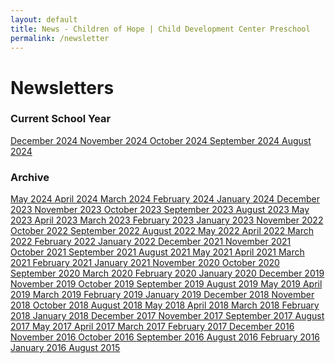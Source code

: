 ```yaml
---
layout: default
title: News - Children of Hope | Child Development Center Preschool
permalink: /newsletter
---
```


Newsletters
===

<h3 class="ui header">Current School Year</h3>
<div class="ui newsletter list">
  <a class="item" href="{{ site.baseurl }}/assets/newsletters/2024-2025/COH_December_2024_Newsletter.pdf">
    December 2024
  </a>
  <a class="item" href="{{ site.baseurl }}/assets/newsletters/2024-2025/COH_November_2024_Newsletter.pdf">
    November 2024
  </a>
  <a class="item" href="{{ site.baseurl }}/assets/newsletters/2024-2025/COH_October_2024_Newsletter.pdf">
    October 2024
  </a>
  <a class="item" href="{{ site.baseurl }}/assets/newsletters/2024-2025/COH_September_2024_Newsletter.pdf">
    September 2024
  </a>
  <a class="item" href="{{ site.baseurl }}/assets/newsletters/2024-2025/COH_August_2024_Newsletter.pdf">
    August 2024
  </a>
</div>

<div class="ui hidden divider"></div>
<h3 class="ui header">Archive</h3>

<div class="ui newsletter list">
  <a class="item" href="{{ site.baseurl }}/assets/newsletters/2023-2024/COH_May_2024_Newsletter.pdf">
    May 2024
  </a>
  <a class="item" href="{{ site.baseurl }}/assets/newsletters/2023-2024/COH_April_2024_Newsletter.pdf">
    April 2024
  </a>
  <a class="item" href="{{ site.baseurl }}/assets/newsletters/2023-2024/COH_March_2024_Newsletter.pdf">
    March 2024
  </a>
  <a class="item" href="{{ site.baseurl }}/assets/newsletters/2023-2024/COH_February_2024_Newsletter.pdf">
    February 2024
  </a>
  <a class="item" href="{{ site.baseurl }}/assets/newsletters/2023-2024/COH_January_2024_Newsletter.pdf">
    January 2024
  </a>
  <a class="item" href="{{ site.baseurl }}/assets/newsletters/2023-2024/COH_December_2023_Newsletter.pdf">
    December 2023
  </a>
  <a class="item" href="{{ site.baseurl }}/assets/newsletters/2023-2024/COH_November_2023_Newsletter.pdf">
    November 2023
  </a>
  <a class="item" href="{{ site.baseurl }}/assets/newsletters/2023-2024/COH_October_2023_Newsletter.pdf">
    October 2023
  </a>
  <a class="item" href="{{ site.baseurl }}/assets/newsletters/2023-2024/COH_September_2023_Newsletter.pdf">
    September 2023
  </a>
  <a class="item" href="{{ site.baseurl }}/assets/newsletters/2023-2024/COH_August_2023_Newsletter.pdf">
    August 2023
  </a>
  <a class="item" href="{{ site.baseurl }}/assets/newsletters/2022-2023/COH_May_2023_Newsletter.pdf">
    May 2023
  </a>
  <a class="item" href="{{ site.baseurl }}/assets/newsletters/2022-2023/COH_April_2023_Newsletter.pdf">
    April 2023
  </a>
  <a class="item" href="{{ site.baseurl }}/assets/newsletters/2022-2023/COH_March_2023_Newsletter.pdf">
    March 2023
  </a>
  <a class="item" href="{{ site.baseurl }}/assets/newsletters/2022-2023/COH_February_2023_Newsletter.pdf">
    February 2023
  </a>
  <a class="item" href="{{ site.baseurl }}/assets/newsletters/2022-2023/COH_January_2023_Newsletter.pdf">
    January 2023
  </a>
  <a class="item" href="{{ site.baseurl }}/assets/newsletters/2022-2023/COH_November_2022_Newsletter.pdf">
    November 2022
  </a>
  <a class="item" href="{{ site.baseurl }}/assets/newsletters/2022-2023/COH_October_2022_Newsletter.pdf">
    October 2022
  </a>
  <a class="item" href="{{ site.baseurl }}/assets/newsletters/2022-2023/COH_September_2022_Newsletter.pdf">
    September 2022
  </a>
  <a class="item" href="{{ site.baseurl }}/assets/newsletters/2022-2023/COH_August_2022_Newsletter.pdf">
    August 2022
  </a>
  <a class="item" href="{{ site.baseurl }}/assets/newsletters/2021-2022/COH_May_2022_Newsletter.pdf">
    May 2022
  </a>
  <a class="item" href="{{ site.baseurl }}/assets/newsletters/2021-2022/COH_April_2022_Newsletter.pdf">
    April 2022
  </a>
  <a class="item" href="{{ site.baseurl }}/assets/newsletters/2021-2022/COH_March_2022_Newsletter.pdf">
    March 2022
  </a>
  <a class="item" href="{{ site.baseurl }}/assets/newsletters/2021-2022/COH_February_2022_Newsletter.pdf">
    February 2022
  </a>
  <a class="item" href="{{ site.baseurl }}/assets/newsletters/2021-2022/COH_January_2022_Newsletter.pdf">
    January 2022
  </a>
  <a class="item" href="{{ site.baseurl }}/assets/newsletters/2021-2022/COH_December_2021_Newsletter.pdf">
    December 2021
  </a>
  <a class="item" href="{{ site.baseurl }}/assets/newsletters/2021-2022/COH_November_2021_Newsletter.pdf">
    November 2021
  </a>
  <a class="item" href="{{ site.baseurl }}/assets/newsletters/2021-2022/COH_October_2021_Newsletter.pdf">
    October 2021
  </a>
  <a class="item" href="{{ site.baseurl }}/assets/newsletters/2021-2022/COH_September_2021_Newsletter.pdf">
    September 2021
  </a>
  <a class="item" href="{{ site.baseurl }}/assets/newsletters/2021-2022/COH_August_2021_Newsletter.pdf">
    August 2021
  </a>
  <a class="item" href="{{ site.baseurl }}/assets/newsletters/2020-2021/COH_May_2021_Newsletter.pdf">
    May 2021
  </a>
  <a class="item" href="{{ site.baseurl }}/assets/newsletters/2020-2021/COH_April_2021_Newsletter.pdf">
    April 2021
  </a>
  <a class="item" href="{{ site.baseurl }}/assets/newsletters/2020-2021/COH_March_2021_Newsletter.pdf">
    March 2021
  </a>
  <a class="item" href="{{ site.baseurl }}/assets/newsletters/2020-2021/COH_February_2021_Newsletter.pdf">
    February 2021
  </a>
  <a class="item" href="{{ site.baseurl }}/assets/newsletters/2020-2021/COH_January_2021_Newsletter.pdf">
    January 2021
  </a>
  <a class="item" href="{{ site.baseurl }}/assets/newsletters/2020-2021/COH_November_2020_Newsletter.pdf">
    November 2020
  </a>
  <a class="item" href="{{ site.baseurl }}/assets/newsletters/2020-2021/COH_October_2020_Newsletter.pdf">
    October 2020
  </a>
  <a class="item" href="{{ site.baseurl }}/assets/newsletters/2020-2021/COH_September_2020_Newsletter.pdf">
    September 2020
  </a>
  <a class="item" href="{{ site.baseurl }}/assets/newsletters/2019-2020/COH_March_2020_Newsletter.pdf">
    March 2020
  </a>
  <a class="item" href="{{ site.baseurl }}/assets/newsletters/2019-2020/COH_February_2020_Newsletter.pdf">
    February 2020
  </a>
  <a class="item" href="{{ site.baseurl }}/assets/newsletters/2019-2020/COH_January_2020_Newsletter.pdf">
    January 2020
  </a>
  <a class="item" href="{{ site.baseurl }}/assets/newsletters/2019-2020/COH_December_2019_Newsletter.pdf">
    December 2019
  </a>
  <a class="item" href="{{ site.baseurl }}/assets/newsletters/2019-2020/COH_November_2019_Newsletter.pdf">
    November 2019
  </a>
  <a class="item" href="{{ site.baseurl }}/assets/newsletters/2019-2020/COH_October_2019_Newsletter.pdf">
    October 2019
  </a>
  <a class="item" href="{{ site.baseurl }}/assets/newsletters/2019-2020/COH_September_2019_Newsletter.pdf">
    September 2019
  </a>
  <a class="item" href="{{ site.baseurl }}/assets/newsletters/2019-2020/COH_August_2019_Newsletter.pdf">
    August 2019
  </a>
  <a class="item" href="{{ site.baseurl }}/assets/newsletters/2018-2019/COH_May_2019_Newsletter.pdf">
    May 2019
  </a>
  <a class="item" href="{{ site.baseurl }}/assets/newsletters/2018-2019/COH_April_2019_Newsletter.pdf">
    April 2019
  </a>
  <a class="item" href="{{ site.baseurl }}/assets/newsletters/2018-2019/COH_March_2019_Newsletter.pdf">
    March 2019
  </a>
  <a class="item" href="{{ site.baseurl }}/assets/newsletters/2018-2019/COH_February_2019_Newsletter.pdf">
    February 2019
  </a>
  <a class="item" href="{{ site.baseurl }}/assets/newsletters/2018-2019/COH_January_2019_Newsletter.pdf">
    January 2019
  </a>
  <a class="item" href="{{ site.baseurl }}/assets/newsletters/2018-2019/COH_December_2018_Newsletter.pdf">
    December 2018
  </a>
  <a class="item" href="{{ site.baseurl }}/assets/newsletters/2018-2019/COH_November_2018_Newsletter.pdf">
    November 2018
  </a>
  <a class="item" href="{{ site.baseurl }}/assets/newsletters/2018-2019/COH_October_2018_Newsletter.pdf">
    October 2018
  </a>
  <a class="item" href="{{ site.baseurl }}/assets/newsletters/2018-2019/COH_August_2018_Newsletter.pdf">
    August 2018
  </a>
  <a class="item" href="{{ site.baseurl }}/assets/newsletters/2017-2018/COH_May_2018_Newsletter.pdf">
    May 2018
  </a>
  <a class="item" href="{{ site.baseurl }}/assets/newsletters/2017-2018/COH_April_2018_Newsletter.pdf">
    April 2018
  </a>
  <a class="item" href="{{ site.baseurl }}/assets/newsletters/2017-2018/COH_March_2018_Newsletter.pdf">
    March 2018
  </a>
  <a class="item" href="{{ site.baseurl }}/assets/newsletters/2017-2018/COH_February_2018_Newsletter.pdf">
    February 2018
  </a>
  <a class="item" href="{{ site.baseurl }}/assets/newsletters/2017-2018/COH_January_2018_Newsletter.pdf">
    January 2018
  </a>
  <a class="item" href="{{ site.baseurl }}/assets/newsletters/2017-2018/COH_December_2017_Newsletter.pdf">
    December 2017
  </a>
  <a class="item" href="{{ site.baseurl }}/assets/newsletters/2017-2018/COH_November_2017_Newsletter.pdf">
    November 2017
  </a>
  <a class="item" href="{{ site.baseurl }}/assets/newsletters/2017-2018/COH_September_2017_Newsletter.pdf">
    September 2017
  </a>
  <a class="item" href="{{ site.baseurl }}/assets/newsletters/2017-2018/COH_August_2017_Newsletter.pdf">
    August 2017
  </a>
  <a class="item" href="{{ site.baseurl }}/assets/newsletters/2016-2017/COH_May_2017_Newsletter.pdf">
    May 2017
  </a>
  <a class="item" href="{{ site.baseurl }}/assets/newsletters/2016-2017/COH_April_2017_Newsletter.pdf">
    April 2017
  </a>
  <a class="item" href="{{ site.baseurl }}/assets/newsletters/2016-2017/COH_March_2017_Newsletter.pdf">
    March 2017
  </a>
  <a class="item" href="{{ site.baseurl }}/assets/newsletters/2016-2017/COH_February_2017_Newsletter.pdf">
    February 2017
  </a>
  <a class="item" href="{{ site.baseurl }}/assets/newsletters/2016-2017/COH_December_2016_Newsletter.pdf">
    December 2016
  </a>
  <a class="item" href="{{ site.baseurl }}/assets/newsletters/2016-2017/COH_November_2016_Newsletter.pdf">
    November 2016
  </a>
  <a class="item" href="{{ site.baseurl }}/assets/newsletters/2016-2017/COH_October_2016_Newsletter.pdf">
    October 2016
  </a>
  <a class="item" href="{{ site.baseurl }}/assets/newsletters/2016-2017/COH_September_2016_Newsletter.pdf">
    September 2016
  </a>
  <a class="item" href="{{ site.baseurl }}/assets/newsletters/2016-2017/COH_August_2016_Newsletter.pdf">
    August 2016
  </a>
  <a class="item" href="{{ site.baseurl }}/assets/newsletters/2015-2016/COH_February_2016_Newsletter.pdf">
    February 2016
  </a>
  <a class="item" href="{{ site.baseurl }}/assets/newsletters/2015-2016/COH_January_2016_Newsletter.pdf">
    January 2016
  </a>
  <a class="item" href="{{ site.baseurl }}/assets/newsletters/2015-2016/COH_August 2015 Newsletter.pdf">
    August 2015
  </a>
</div>





